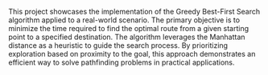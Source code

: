 This project showcases the implementation of the Greedy Best-First Search algorithm applied to a real-world scenario. The primary objective is to minimize the time required to find the optimal route from a given starting point to a specified destination. The algorithm leverages the Manhattan distance as a heuristic to guide the search process. By prioritizing exploration based on proximity to the goal, this approach demonstrates an efficient way to solve pathfinding problems in practical applications. 
